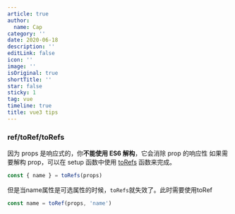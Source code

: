 ```yaml
---
article: true
author:
  name: Cap
category: ''
date: 2020-06-18
description: ''
editLink: false
icon: ''
image: ''
isOriginal: true
shortTitle: ''
star: false
sticky: 1
tag: vue
timeline: true
title: vue3 tips
---
```





  ### ref/toRef/toRefs
因为 props 是响应式的，你**不能使用 ES6 解构**，它会消除 prop 的响应性
如果需要解构 prop，可以在 setup 函数中使用 [toRefs](https://v3.cn.vuejs.org/guide/reactivity-fundamentals.html#%E5%93%8D%E5%BA%94%E5%BC%8F%E7%8A%B6%E6%80%81%E8%A7%A3%E6%9E%84) 函数来完成。
```javascript
const { name } = toRefs(props)
```
但是当name属性是可选属性的时候，`toRefs`就失效了。此时需要使用toRef
```javascript
const name = toRef(props, 'name')
```
 
